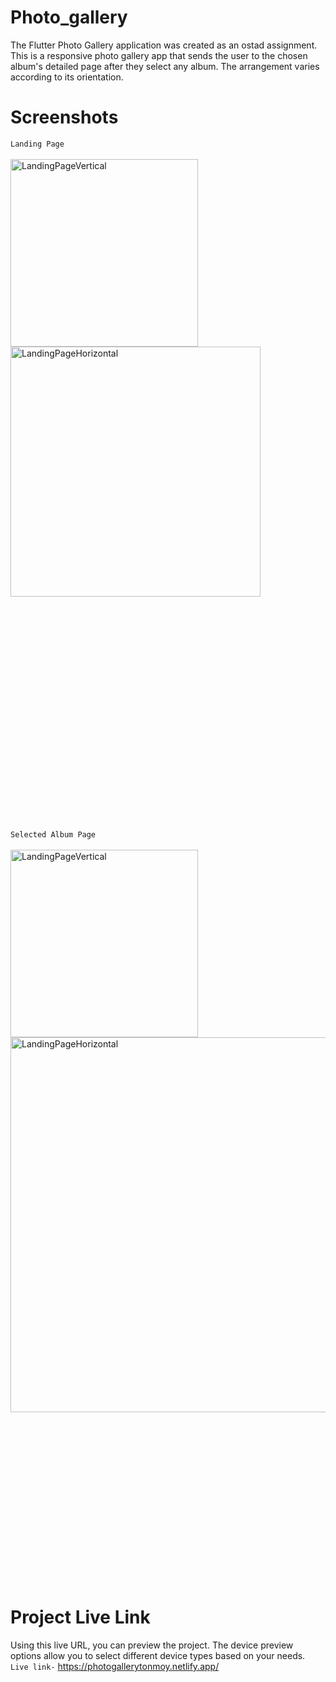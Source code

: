 # Photo_gallery

The Flutter Photo Gallery application was created as an ostad assignment. This is a responsive photo gallery app that sends the user to the chosen album's detailed page after they select any album. The arrangement varies according to its orientation.

# Screenshots
`Landing Page` <br /><br />
<img align="left" alt ="LandingPageVertical" width ="300" src="https://github.com/Nafis71/photo_gallery/assets/57575805/0f5bc841-3f5f-4d69-a29a-1284ec4a30f6"></img>
<img alt ="LandingPageHorizontal" width ="400" src="https://github.com/Nafis71/photo_gallery/assets/57575805/59646f59-5bb2-41f9-8385-7109f3cdf127"></img>
<br />
<br /><br /><br /><br /><br /><br /><br /><br /><br /><br /><br /><br /><br /><br /><br /><br /><br /><br /><br /><br /><br /><br />
`Selected Album Page` <br /><br />
<img align="left" alt ="LandingPageVertical" width ="300" src="https://github.com/Nafis71/photo_gallery/assets/57575805/e716345a-9e86-4840-8ce0-dba5b038fadb"></img>
<br />
<img align="center" alt ="LandingPageHorizontal" width ="600" src="https://github.com/Nafis71/photo_gallery/assets/57575805/b5be56a3-79e2-4cc8-b10c-8213c2fda0ba"></img>
<br /><br /><br /><br /><br /><br /><br /><br /><br /><br /><br /><br /><br /><br /><br /><br /><br />
# Project Live Link
Using this live URL, you can preview the project. The device preview options allow you to select different device types based on your needs.<br />
`Live link-` https://photogallerytonmoy.netlify.app/
